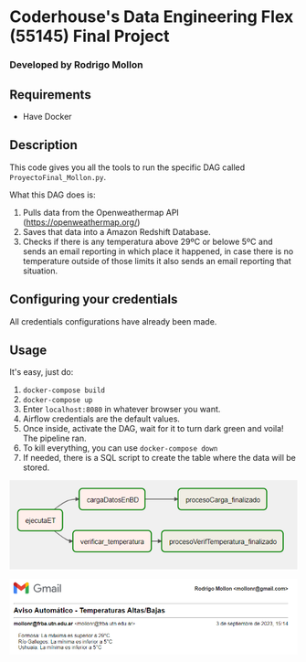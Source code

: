 # Coderhouse's Data Engineering Flex (55145) Final Project
### Developed by Rodrigo Mollon

## Requirements
- Have Docker

## Description
This code gives you all the tools to run the specific DAG called `ProyectoFinal_Mollon.py`.

What this DAG does is:

1. Pulls data from the Openweathermap API (https://openweathermap.org/)
2. Saves that data into a Amazon Redshift Database.
3. Checks if there is any temperatura above 29ºC or belowe 5ºC and sends an email reporting in which place it happened, in case there is no temperature outside of those limits it also sends an email reporting that situation.


## Configuring your credentials
All credentials configurations have already been made.

## Usage
It's easy, just do:

1. `docker-compose build`
2. `docker-compose up`
3. Enter `localhost:8080` in whatever browser you want.
4. Airflow credentials are the default values.
5. Once inside, activate the DAG, wait for it to turn dark green and voila! The pipeline ran.
6. To kill everything, you can use `docker-compose down`
7. If needed, there is a SQL script to create the table where the data will be stored.


![DAG Screenshot](dag-screenshot.png "DAG Screenshot")

![Email Screenshot](Email_Alerta_Recibido.png "Email Screenshot")

